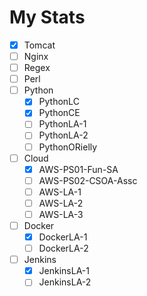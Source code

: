 # My Stats
- [x] Tomcat
- [ ] Nginx
- [ ] Regex
- [ ] Perl
- [ ] Python
	- [x] PythonLC
	- [x] PythonCE
	- [ ] PythonLA-1
	- [ ] PythonLA-2
	- [ ] PythonORielly
- [ ] Cloud
	- [x] AWS-PS01-Fun-SA
	- [ ] AWS-PS02-CSOA-Assc
	- [ ] AWS-LA-1
	- [ ] AWS-LA-2
	- [ ] AWS-LA-3
- [ ] Docker
	- [x] DockerLA-1
	- [ ] DockerLA-2
- [ ] Jenkins
	- [x] JenkinsLA-1
	- [ ] JenkinsLA-2
